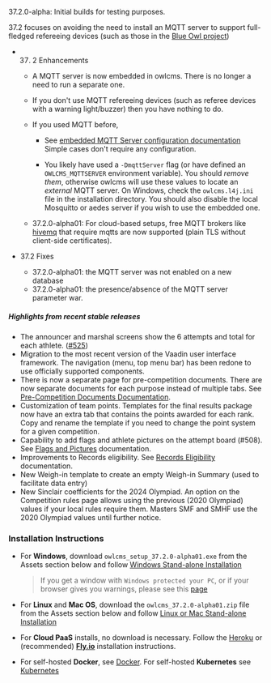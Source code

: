 37.2.0-alpha:  Initial builds for testing purposes.

37.2 focuses on avoiding the need to install an MQTT server to support full-fledged refereeing devices (such as those in the [Blue Owl project](https://github.com/owlcms/blue-owl))

- 37. 2 Enhancements
  
  - A MQTT server is now embedded in owlcms. There is no longer a need to run a separate one. 
    
  - If you don't use MQTT refereeing devices (such as referee devices with a warning light/buzzer) then you have nothing to do.
    
  - If you used MQTT before,
    - See [embedded MQTT Server configuration documentation](https://owlcms.github.io/owlcms4-prerelease/#/MQTT)  Simple cases don't require any configuration.
  
    - You likely have used a `-DmqttServer` flag (or have defined an `OWLCMS_MQTTSERVER` environment variable). You should *remove them*, otherwise owlcms will use these values to locate an *external* MQTT server.  On  Windows, check the `owlcms.l4j.ini` file in the installation directory.  You should also disable the local Mosquitto or aedes server if you wish to use the embedded one.
  
  - 37.2.0-alpha01: For cloud-based setups, free MQTT brokers like [hivemq](https://console.hivemq.cloud) that require mqtts are now supported (plain TLS without client-side certificates).
  
- 37.2 Fixes
  
  - 37.2.0-alpha01: the MQTT server was not enabled on a new database
  - 37.2.0-alpha01: the presence/absence of the MQTT server parameter war.


##### Highlights from recent stable releases

- The announcer and marshal screens show the 6 attempts and total for each athlete. ([#525](https://github.com/jflamy/owlcms4/issues/525))
- Migration to the most recent version of the Vaadin user interface framework. The navigation (menu, top menu bar) has been redone to use officially supported components.
- There is now a separate page for pre-competition documents. There are now separate documents for each purpose instead of multiple tabs. See [Pre-Competition Documents Documentation](https://owlcms.github.io/owlcms4-prerelease/#/2400PreCompetitionDocuments).
- Customization of team points. Templates for the final results package now have an extra tab that contains the points awarded for each rank. Copy and rename the template if you need to change the point system for a given competition.
- Capability to add flags and athlete pictures on the attempt board (#508).  See [Flags and Pictures](https://owlcms.github.io/owlcms4-prerelease/#/FlagsPicture) documentation.
- Improvements to Records eligibility. See [Records Eligibility](https://owlcms.github.io/owlcms4-prerelease/#/Records) documentation. 
- New Weigh-in template to create an empty Weigh-in Summary (used to facilitate data entry)
- New Sinclair coefficients for the 2024 Olympiad.  An option on the Competition rules page allows using the previous (2020 Olympiad) values if your local rules require them.  Masters SMF and SMHF use the 2020 Olympiad values until further notice.


### **Installation Instructions**

  - For **Windows**, download `owlcms_setup_37.2.0-alpha01.exe` from the Assets section below and follow [Windows Stand-alone Installation](https://owlcms.github.io/owlcms4-prerelease/#/LocalWindowsSetup)

    > If you get a window with `Windows protected your PC`, or if your browser gives you warnings, please see this [page](https://owlcms.github.io/owlcms4-prerelease/#/DefenderOff)

  - For **Linux** and **Mac OS**, download the `owlcms_37.2.0-alpha01.zip` file from the Assets section below and follow [Linux or Mac Stand-alone Installation](https://owlcms.github.io/owlcms4-prerelease/#/LocalLinuxMacSetup)

  - For **Cloud PaaS** installs, no download is necessary. Follow the [Heroku](https://owlcms.github.io/owlcms4-prerelease/#Heroku) or (recommended) **[Fly.io](https://owlcms.github.io/owlcms4-prerelease/#Fly)** installation instructions.

  - For self-hosted **Docker**, see [Docker](https://owlcms.github.io/owlcms4-prerelease/#/LocalWindowsSetup). For self-hosted **Kubernetes** see [Kubernetes](https://owlcms.github.io/owlcms4-prerelease/#/DigitalOcean)
